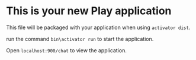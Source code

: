 This is your new Play application
=================================

This file will be packaged with your application when using `activator dist`.

run the command `bin\activator run` to start the application.

Open `localhost:900/chat` to view the application.